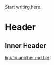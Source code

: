 [//]: # (title: MD_md2)

Start writing here.

# Header

## Inner Header

[link to another md file](MD_md1.md)
